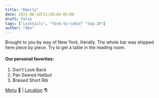 ```yaml
---
title: "Eberly"
date: 2021-06-14T21:39:03-05:00
draft: false
tags: ["cocktails", "farm-to-table" "top-10"]
author: "Abe"
---
```


Brought to you by way of New York, literally. The whole bar was shipped here piece by piece. Try to get a table in the reading room.

#### Our personal favorites:

1. Don't Look Back
2. Pan Seared Halibut
3. Braised Short Rib

[Menu](https://eberlyaustin.com/dinner) 📖  |  [Location](https://g.page/JuiceLand-DeepEddy?share) 🌎
